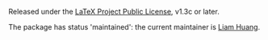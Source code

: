 Released under the [LaTeX Project Public
License](http://www.latex-project.org/lppl.txt), v1.3c or later.

The package has status 'maintained': the current maintainer is
[Liam Huang](liamhuang0205+mcmthesis@gmail.com).
